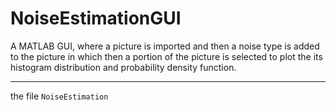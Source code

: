 # NoiseEstimationGUI
A MATLAB GUI, where a picture is imported and then a noise type is added to the picture in which then a portion of the picture is selected to plot the its histogram distribution and probability density function.


-----
the file `NoiseEstimation`
